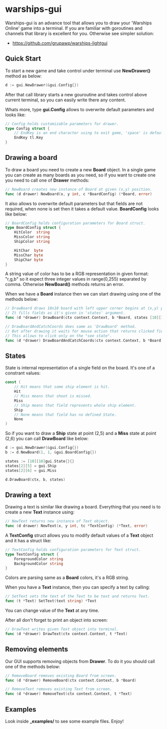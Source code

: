 # warships-gui

Warships-gui is an advance tool that allows you to draw your 'Warships Online' game into a terminal.
If you are familiar with goroutines and channels that library is excellent for you. 
Otherwise see simpler solution: 
- https://github.com/grupawp/warships-lightgui

## Quick Start
To start a new game and take control under terminal use **NewDrawer()** method as below:
```go
d := gui.NewDrawer(&gui.Config{})
```
After that call library starts a new gouroutine and takes control above current terminal, so you can easily write there any content. 

Whats more, type **gui.Config** allows to overwrite default parameters and looks like:
```go
// Config holds customizable parameters for drawer.
type Config struct {
	// EndKey is an end character using to exit game, 'space' is default.
	EndKey tl.Key
}
```

## Drawing a board
To draw a board you need to create a new **Board** object. In a single game you can create as many boards as you need, so if you want to create one you need to call one of **Drawer** methods:
```go
// NewBoard creates new instance of Board at given (x,y) position.
func (d drawer) NewBoard(x, y int, c *BoardConfig) (*Board, error)
```
It also allows to overwrite default parameters but that fields are not required, when none is set then it takes a default value. **BoardConfig** looks like below:
```go
// BoardConfig holds configuration parameters for Board struct.
type BoardConfig struct {
	HitColor  string
	MissColor string
	ShipColor string

	HitChar  byte
	MissChar byte
	ShipChar byte
}
```
A string value of color has to be a RGB representation in given format: "r,g,b" so it expect three integer values in range(0,255) separated by comma. Otherwise **NewBoard()** methods returns an error.

When we have a **Board** instance then we can start drawing using one of the methods below: 
```go
// DrawBoard draws 10x10 board with left upper corner begins at (x,y) point.
// It fills fields as it's given in 'states' argument.
func (d *drawer) DrawBoard(ctx context.Context, b *Board, states [10][10]State)

// DrawBoardAndCatchCoords does same as 'DrawBoard' method.
// But after drawing it waits for mouse action that returns clicked field, e.g. "B6".
// This allows to click only on the "see state".
func (d *drawer) DrawBoardAndCatchCoords(ctx context.Context, b *Board, states [10][10]State) string
```

## States
State is internal representation of a single field on the board. It's one of a constrant values:
```go
const (
	// Hit means that some ship element is hit.
	Hit 
	// Miss means that shoot is missed.
	Miss 
	// Ship means that field represents whole ship element.
	Ship 
	// None means that field has no defined State.
	None 
)
```
So if you want to draw a **Ship** state at point (2,5) and a **Miss** state at point (2,6) you can call **DrawBoard** like below:
```go
d := gui.NewDrawer(&gui.Config{})
b := d.NewBoard(1, 1, &gui.BoardConfig{})

states := [10][10]gui.State{}{}
states[2][5] = gui.Ship
states[2][6] = gui.Miss

d.DrawBoard(ctx, b, states)
```

## Drawing a text
Drawing a text is similar like drawing a board. Everything that you need is to create a new **Text** instance using:
```go
// NewText returns new instance of Text object.
func (d drawer) NewText(x, y int, tc *TextConfig) (*Text, error)
```
A **TextConfig** struct allows you to modify default values of a **Text** object and it has a struct like:
```go
// TextConfig holds configuration parameters for Text struct.
type TextConfig struct {
	ForegroundColor string
	BackgroundColor string
}
```
Colors are parsing same as a **Board** colors, it's a RGB string.

When you have a **Text** instance, then you can specify a text by calling:
```go
// SetText sets the text of the Text to be text and returns Text.
func (t *Text) SetText(text string) *Text
```
You can change value of the **Text** at any time.

After all don't forget to print an object into screen:
```go
// DrawText writes given Text object into terminal.
func (d *drawer) DrawText(ctx context.Context, t *Text) 
```


## Removing elements 
Our GUI supports removing objects from **Drawer**. To do it you should call one of the methods below:
```go
// RemoveBoard removes existing Board from screen.
func (d *drawer) RemoveBoard(ctx context.Context, b *Board)

// RemoveText removes existing Text from screen.
func (d *drawer) RemoveText(ctx context.Context, t *Text)
```

## Examples
Look inside **_examples/** to see some example files. Enjoy! 